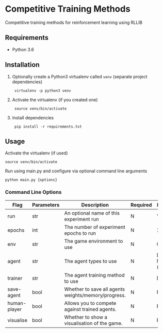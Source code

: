 # Competitive Training Methods
Competitive training methods for reinforcement learning using RLLIB

## Requirements
- Python 3.6


## Installation
1. Optionally create a Python3 virtualenv called `venv` (separate project dependencies)

        virtualenv -p python3 venv

1. Activate the virtualenv (if you created one)

        source venv/bin/activate

1. Install dependencies

        pip install -r requirements.txt


## Usage
Activate the virtualenv (if used)

    source venv/bin/activate

Run using main.py and configure via optional command line arguments

    python main.py {options}

### Command Line Options

| Flag | Parameters | Description | Required | Default Value | 
| ---- | ---------- | ----------- | -------- | ------------- |
| run | str | An optional name of this experiment run | N | '' |
| epochs | int | The number of experiment epochs to run | N | 1 |
| env | str | The game environment to use | N | Connect4 |
| agent | str | The agent types to use | N | Deep Q-Network (DQN) |
| trainer | str | The agent training method to use | N | DefaultTrainer |
| save-agent | bool | Whether to save all agents weights/memory/progress. | N | False |
| human-player | bool | Allows you to compete against trained agents. | N | False |
| visualise | bool | Whether to show a visualisation of the game. | N | False |
